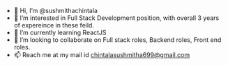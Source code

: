 - 👋 Hi, I’m @sushmithachintala
- 👀 I’m interested in Full Stack Development position, with overall 3 years of expereince in these feild.
- 🌱 I’m currently learning ReactJS
- 💞️ I’m looking to collaborate on Full stack roles, Backend roles, Front end roles.
- 📫 Reach me at my mail id chintalasushmitha699@gmail.com 

<!---
sushmithachintala/sushmithachintala is a ✨ special ✨ repository because its `README.md` (this file) appears on your GitHub profile.
You can click the Preview link to take a look at your changes.
--->
